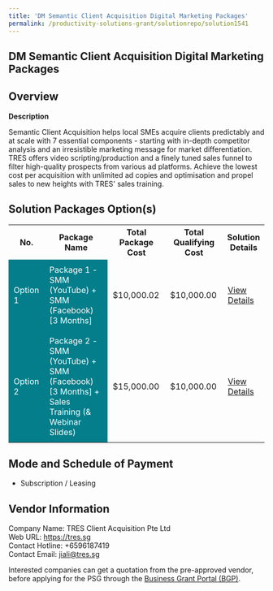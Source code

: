 ```yaml
---
title: 'DM Semantic Client Acquisition Digital Marketing Packages'
permalink: /productivity-solutions-grant/solutionrepo/solution1541
---
```


## DM Semantic Client Acquisition Digital Marketing Packages

## Overview

**Description**

Semantic Client Acquisition helps local SMEs acquire clients predictably and at scale with 7 essential components - starting with in-depth competitor analysis and an irresistible marketing message for market differentiation. TRES offers video scripting/production and a finely tuned sales funnel to filter high-quality prospects from various ad platforms. Achieve the lowest cost per acquisition with unlimited ad copies and optimisation and propel sales to new heights with TRES' sales training.

## Solution Packages Option(s)

<table>
<tr>
<th><b>No.</b></th>
<th><b>Package Name</b></th>
<th><b>Total Package Cost</b></th>
<th><b>Total Qualifying Cost</b></th>
<th><b>Solution Details</b></th>
</tr>
<tr>
<td style='padding: 10px; background-color: #037E8A; color: #FFFFFF;'>Option 1</td>
<td style='padding: 10px; background-color: #037E8A; color: #FFFFFF;'>Package 1 - SMM (YouTube)  + SMM (Facebook) [3 Months]</td>
<td style='padding: 10px;'>$10,000.02</td>
<td style='padding: 10px;'>$10,000.00</td>
<td style='padding: 10px;'><a href='/images/psg/TRESClientAcquisition_DM_16112023_Desensitised_Annex3_Part1.pdf' target='_blank'>View Details</a></td>
</tr>
<tr>
<td style='padding: 10px; background-color: #037E8A; color: #FFFFFF;'>Option 2</td>
<td style='padding: 10px; background-color: #037E8A; color: #FFFFFF;'>	 Package 2 - SMM (YouTube)  + SMM (Facebook) [3 Months] + Sales Training (& Webinar Slides)</td>
<td style='padding: 10px;'>$15,000.00</td>
<td style='padding: 10px;'>$10,000.00</td>
<td style='padding: 10px;'><a href='/images/psg/TRESClientAcquisition_DM_16112023_Desensitised_Annex3_Part2.pdf' target='_blank'>View Details</a></td>
</tr>
</table>

## Mode and Schedule of Payment

 - Subscription / Leasing

## Vendor Information

 Company Name: TRES Client Acquisition Pte Ltd<br>Web URL: https://tres.sg <br>Contact Hotline: +6596187419 <br>Contact Email: jiali@tres.sg <br>

Interested companies can get a quotation from the pre-approved vendor, before applying for the PSG through the <a href='https://www.businessgrants.gov.sg/' target='_blank' rel='noopener'>Business Grant Portal (BGP)</a>.

<script src="/jquery/resize-tables.js"></script>
